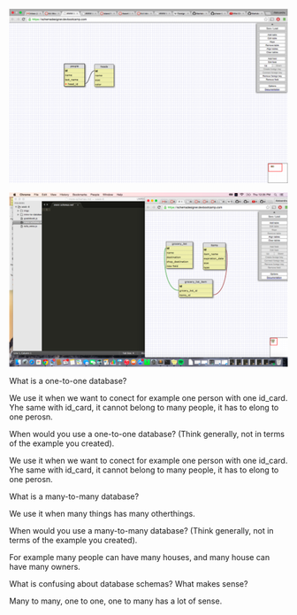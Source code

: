 ![alt text](./imgs/one-to-one.png)

![alt text](./imgs/many-to-many.png)







What is a one-to-one database?

We use it when we want to conect for example one person with one id_card. Yhe same with id_card, it cannot belong to many people, it has to elong to one perosn. 

When would you use a one-to-one database? (Think generally, not in terms of the example you created).

We use it when we want to conect for example one person with one id_card. Yhe same with id_card, it cannot belong to many people, it has to elong to one perosn. 

What is a many-to-many database?

We use it when many things has many otherthings.

When would you use a many-to-many database? (Think generally, not in terms of the example you created).

For example many people can have many houses, and many house can have many owners. 


What is confusing about database schemas? What makes sense?

Many to many, one to one, one to many has a lot of sense. 